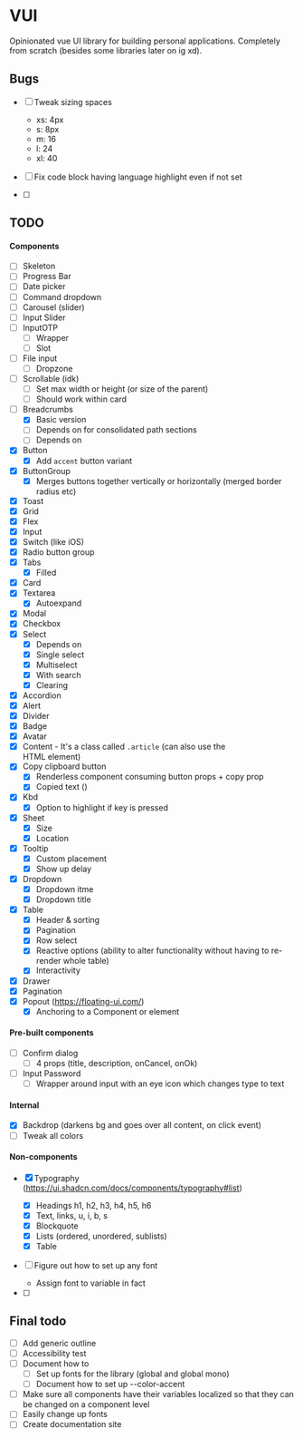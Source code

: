 # VUI

Opinionated vue UI library for building personal applications. Completely from scratch (besides some libraries later on ig xd).

## Bugs

- [ ] Tweak sizing spaces
  - xs: 4px
  - s: 8px
  - m: 16
  - l: 24
  - xl: 40

- [ ] Fix code block having language highlight even if not set
- [ ]

## TODO

#### Components

- [ ] Skeleton
- [ ] Progress Bar
- [ ] Date picker
- [ ] Command dropdown
- [ ] Carousel (slider)
- [ ] Input Slider
- [ ] InputOTP
  - [ ] Wrapper
  - [ ] Slot
- [ ] File input
  - [ ] Dropzone
- [ ] Scrollable (idk)
  - [ ] Set max width or height (or size of the parent)
  - [ ] Should work within card
- [ ] Breadcrumbs
  - [x] Basic version
  - [ ] Depends on <Popout /> for consolidated path sections
  - [ ] Depends on <DropdownItem />
- [x] Button
  - [x] Add `accent` button variant
- [x] ButtonGroup
  - [x] Merges buttons together vertically or horizontally (merged border radius etc)
- [x] Toast
- [x] Grid
- [x] Flex
- [x] Input
- [x] Switch (like iOS)
- [x] Radio button group
- [x] Tabs
  - [x] Filled
- [x] Card
- [x] Textarea
  - [x] Autoexpand
- [x] Modal
- [x] Checkbox
- [x] Select
  - [x] Depends on <Dropdown />
  - [x] Single select
  - [x] Multiselect
  - [x] With search
  - [x] Clearing
- [x] Accordion
- [x] Alert
- [x] Divider
- [x] Badge
- [x] Avatar
- [x] Content - It's a class called `.article` (can also use the <article /> HTML element)
- [x] Copy clipboard button
  - [x] Renderless component consuming button props + copy prop
  - [x] Copied text ()
- [x] Kbd
  - [x] Option to highlight if key is pressed
- [x] Sheet
  - [x] Size
  - [x] Location
- [x] Tooltip
  - [x] Custom placement
  - [x] Show up delay
- [x] Dropdown
  - [x] Dropdown itme
  - [x] Dropdown title
- [x] Table
  - [x] Header & sorting
  - [X] Pagination
  - [x] Row select
  - [x] Reactive options (ability to alter functionality without having to re-render whole table)
  - [x] Interactivity
- [x] Drawer
- [x] Pagination
- [x] Popout (https://floating-ui.com/)
  - [x] Anchoring to a Component or element

#### Pre-built components

- [ ] Confirm dialog
  - [ ] 4 props (title, description, onCancel, onOk)
- [ ] Input Password
  - [ ] Wrapper around input with an eye icon which changes type to text

#### Internal

- [x] Backdrop (darkens bg and goes over all content, on click event)
- [ ] Tweak all colors

#### Non-components

- [x] Typography (https://ui.shadcn.com/docs/components/typography#list)
  - [x] Headings h1, h2, h3, h4, h5, h6
  - [x] Text, links, u, i, b, s
  - [x] Blockquote
  - [x] Lists (ordered, unordered, sublists)
  - [x] Table

- [ ] Figure out how to set up any font
  - Assign font to variable in fact

- [ ]

## Final todo

- [ ] Add generic outline
- [ ] Accessibility test
- [ ] Document how to
  - [ ] Set up fonts for the library (global and global mono)
  - [ ] Document how to set up --color-accent

- [ ] Make sure all components have their variables localized so that they can be changed on a component level
- [ ] Easily change up fonts
- [ ] Create documentation site
